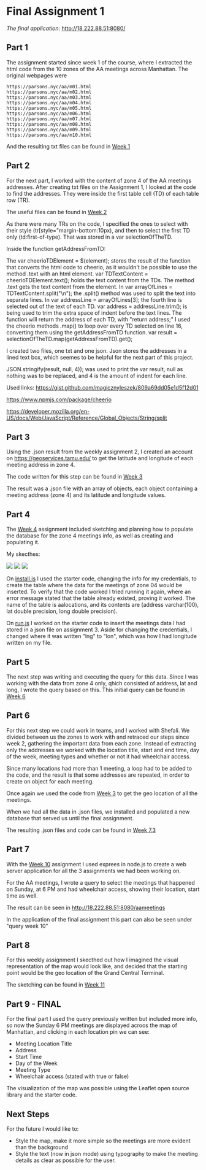# Final Assignment 1

*The final application*: http://18.222.88.51:8080/

## Part 1

The assignment started since week 1 of the course, where I extracted the html code from the 10 zones of the AA meetings across Manhattan. 
The original webpages were 
```
https://parsons.nyc/aa/m01.html  
https://parsons.nyc/aa/m02.html  
https://parsons.nyc/aa/m03.html  
https://parsons.nyc/aa/m04.html  
https://parsons.nyc/aa/m05.html  
https://parsons.nyc/aa/m06.html  
https://parsons.nyc/aa/m07.html  
https://parsons.nyc/aa/m08.html  
https://parsons.nyc/aa/m09.html  
https://parsons.nyc/aa/m10.html   
```
And the resulting txt files can be found in [Week 1](https://github.com/nataly-klajner/data-structures/tree/master/week1)

## Part 2

For the next part, I worked with the content of zone 4 of the AA meetings addresses. After creating txt files on the Assignment 1, I looked at the code to find the addresses. They were inside the first table cell (TD) of each table row (TR).

The useful files can be found in [Week 2](https://github.com/nataly-klajner/data-structures/tree/master/week2)

As there were many TRs on the code, I specified the ones to select with their style (tr[style="margin-bottom:10px), and then to select the first TD only (td:first-of-type). That was stored in a var selectionOfTheTD.

Inside the function getAddressFromTD:

The var cheerioTDElement = $(element); stores the result of the function that converts the html code to cheerio, as it wouldn't be possible to use the method .text with an html element.
var TDTextContent = cheerioTDElement.text(); holds the text content from the TDs. The method .text gets the text content from the element.
In var arrayOfLines = TDTextContent.split("\n"); the .split() method was used to split the text into separate lines.
In var addressLine = arrayOfLines[3]; the fourth line is selected out of the text of each TD.
var address = addressLine.trim(); is being used to trim the extra space of indent before the text lines.
The function will return the address of each TD, with "return address;"
I used the cheerio methods .map() to loop over every TD selected on line 16, converting them using the getAddressFromTD function. var result = selectionOfTheTD.map(getAddressFromTD).get();

I created two files, one txt and one json. Json stores the addresses in a lined text box, which seemes to be helpful for the next part of this project.

JSON.stringify(result, null, 4)); was used to print the var result, null as nothing was to be replaced, and 4 is the amount of indent for each line.

Used links: https://gist.github.com/magicznyleszek/809a69dd05e1d5f12d01

https://www.npmjs.com/package/cheerio

https://developer.mozilla.org/en-US/docs/Web/JavaScript/Reference/Global_Objects/String/split

## Part 3

Using the .json result from the weekly assignment 2, I created an account on https://geoservices.tamu.edu/ to get the latitude and longitude of each meeting address in zone 4.

The code written for this step can be found in [Week 3](https://github.com/nataly-klajner/data-structures/tree/master/week3)

The result was a .json file with an array of objects, each object containing a meeting address (zone 4) and its latitude and longitude values.

## Part 4

The [Week 4](https://github.com/nataly-klajner/data-structures/tree/master/week4) assignment included sketching and planning how to populate the database for the zone 4 meetings info, 
as well as creating and populating it.

My skecthes:

![](../week4/Sketch01.JPG)
![](../week4/Sketch02.JPG)
![](../week4/Sketch03.JPG)

On [install.js](https://github.com/nataly-klajner/data-structures/blob/master/week4/install.js) I used the starter code, changing the info for my credentials, to create the table where the data for the meetings of zone 04 would be inserted.
To verify that the code worked I tried running it again, where an error message stated that the table already existed, proving it worked.
The name of the table is aalocations, and its contents are (address varchar(100), lat double precision, long double precision).

On [run.js](https://github.com/nataly-klajner/data-structures/blob/master/week4/run.js) I worked on the starter code to insert the meetings data I had stored in a json file on assignment 3.
Aside for changing the credentials, I changed where it was written "lng" to "lon", which was how I had longitude written on my file.

## Part 5

The next step was writing and executing the query for this data. Since I was working with the data from zone 4 only, qhich consisted of address, lat and long, I wrote the query based on this.
This initial query can be found in [Week 6](https://github.com/nataly-klajner/data-structures/blob/master/week6/week6-aa.js)
 
## Part 6

For this next step we could work in teams, and I worked with Shefali. We divided between us the zones to work with and retraced our steps since week 2, gathering the important data from each zone. 
Instead of extracting only the addresses we worked with the location title, start and end time, day of the week, meeting types and whether or not it had wheelchair access.

Since many locations had more than 1 meeting, a loop had to be added to the code, and the result is that some addresses are repeated, in order to create on object for each meeting.

Once again we used the code from [Week 3](https://github.com/nataly-klajner/data-structures/tree/master/week3) to get the geo location of all the meetings.

When we had all the data in .json files, we installed and populated a new database that served us until the final assignment.

The resulting .json files and code can be found in [Week 7.3](https://github.com/nataly-klajner/data-structures/tree/master/week7.3)

## Part 7

With the [Week 10](https://github.com/nataly-klajner/data-structures/tree/master/week10) assignment I used exprees in node.js to create a web server application for all the 3 assignments we had been working on. 

For the AA meetings, I wrote a query to select the meetings that happened on Sunday, at 6 PM and had wheelchair access, showing their location, start time as well. 

The result can be seen in http://18.222.88.51:8080/aameetings

In the application of the final assignment this part can also be seen under "query week 10"

## Part 8

For this weekly assignment I skecthed out how I imagined the visual representation of the map would look like, and decided that the starting point would be the geo location of the Grand Central Terminal.

The sketching can be found in [Week 11](https://github.com/nataly-klajner/data-structures/blob/master/week11/Nataly_assignment11.pdf)

## Part 9 - FINAL

For the final part I used the query previously written but included more info, so now the Sunday 6 PM meetings are displayed acroos the map of Manhattan, and clicking in each location pin we can see:
- Meeting Location Title
- Address
- Start Time
- Day of the Week
- Meeting Type
- Wheelchair access (stated with true or false)

The visualization of the map was possible using the Leaflet open source library and the starter code.

## Next Steps

For the future I would like to:
- Style the map, make it more simple so the meetings are more evident than the background
- Style the text (now in json mode) using typography to make the meeting details as clear as possible for the user.
